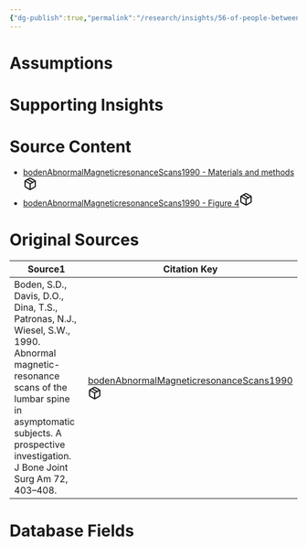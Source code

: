 ```yaml
---
{"dg-publish":true,"permalink":"/research/insights/56-of-people-between-20-39-have-an-asymptomatic-bulging-lumbar-disc/"}
---
```


# Assumptions
<div><ul class="dataview list-view-ul"></ul></div>

# Supporting Insights
<div><ul class="dataview list-view-ul"></ul></div>

# Source Content
<div><ul class="dataview list-view-ul"><li><span><a data-tooltip-position="top" aria-label="Research/Source Content/bodenAbnormalMagneticresonanceScans1990 - Materials and methods.md" data-href="Research/Source Content/bodenAbnormalMagneticresonanceScans1990 - Materials and methods.md" href="Research/Source Content/bodenAbnormalMagneticresonanceScans1990 - Materials and methods.md" class="internal-link" target="_blank" rel="noopener" fileclass-name="Research Links">bodenAbnormalMagneticresonanceScans1990 - Materials and methods</a><a class="metadata-menu fileclass-icon"><svg xmlns="http://www.w3.org/2000/svg" width="24" height="24" viewBox="0 0 24 24" fill="none" stroke="currentColor" stroke-width="2" stroke-linecap="round" stroke-linejoin="round" class="svg-icon lucide-package"><path d="m7.5 4.27 9 5.15"></path><path d="M21 8a2 2 0 0 0-1-1.73l-7-4a2 2 0 0 0-2 0l-7 4A2 2 0 0 0 3 8v8a2 2 0 0 0 1 1.73l7 4a2 2 0 0 0 2 0l7-4A2 2 0 0 0 21 16Z"></path><path d="m3.3 7 8.7 5 8.7-5"></path><path d="M12 22V12"></path></svg></a></span></li><li><span><a data-tooltip-position="top" aria-label="Research/Source Content/bodenAbnormalMagneticresonanceScans1990 - Figure 4.md" data-href="Research/Source Content/bodenAbnormalMagneticresonanceScans1990 - Figure 4.md" href="Research/Source Content/bodenAbnormalMagneticresonanceScans1990 - Figure 4.md" class="internal-link" target="_blank" rel="noopener" fileclass-name="Research Links">bodenAbnormalMagneticresonanceScans1990 - Figure 4</a><a class="metadata-menu fileclass-icon"><svg xmlns="http://www.w3.org/2000/svg" width="24" height="24" viewBox="0 0 24 24" fill="none" stroke="currentColor" stroke-width="2" stroke-linecap="round" stroke-linejoin="round" class="svg-icon lucide-package"><path d="m7.5 4.27 9 5.15"></path><path d="M21 8a2 2 0 0 0-1-1.73l-7-4a2 2 0 0 0-2 0l-7 4A2 2 0 0 0 3 8v8a2 2 0 0 0 1 1.73l7 4a2 2 0 0 0 2 0l7-4A2 2 0 0 0 21 16Z"></path><path d="m3.3 7 8.7 5 8.7-5"></path><path d="M12 22V12"></path></svg></a></span></li></ul></div>

# Original Sources
<div><table class="dataview table-view-table"><thead class="table-view-thead"><tr class="table-view-tr-header"><th class="table-view-th"><span>Source</span><span class="dataview small-text">1</span></th><th class="table-view-th"><span>Citation Key</span></th></tr></thead><tbody class="table-view-tbody"><tr><td><span>Boden, S.D., Davis, D.O., Dina, T.S., Patronas, N.J., Wiesel, S.W., 1990. Abnormal magnetic-resonance scans of the lumbar spine in asymptomatic subjects. A prospective investigation. J Bone Joint Surg Am 72, 403–408.</span></td><td><span><a data-tooltip-position="top" aria-label="Research/Studies/bodenAbnormalMagneticresonanceScans1990.md" data-href="Research/Studies/bodenAbnormalMagneticresonanceScans1990.md" href="Research/Studies/bodenAbnormalMagneticresonanceScans1990.md" class="internal-link" target="_blank" rel="noopener" fileclass-name="Research Links">bodenAbnormalMagneticresonanceScans1990</a><a class="metadata-menu fileclass-icon"><svg xmlns="http://www.w3.org/2000/svg" width="24" height="24" viewBox="0 0 24 24" fill="none" stroke="currentColor" stroke-width="2" stroke-linecap="round" stroke-linejoin="round" class="svg-icon lucide-package"><path d="m7.5 4.27 9 5.15"></path><path d="M21 8a2 2 0 0 0-1-1.73l-7-4a2 2 0 0 0-2 0l-7 4A2 2 0 0 0 3 8v8a2 2 0 0 0 1 1.73l7 4a2 2 0 0 0 2 0l7-4A2 2 0 0 0 21 16Z"></path><path d="m3.3 7 8.7 5 8.7-5"></path><path d="M12 22V12"></path></svg></a></span></td></tr></tbody></table></div>

# Database Fields